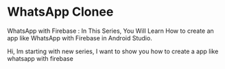 # WhatsApp Clonee

WhatsApp with Firebase : In This Series, You Will Learn How to create an app like WhatsApp with Firebase in Android Studio.

Hi, Im starting with new series, I want to show you
how to create a app like whatsapp with firebase
